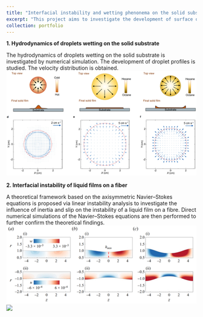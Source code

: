 ```yaml
---
title: "Interfacial instability and wetting phenonema on the solid substrate"
excerpt: "This project aims to investigate the development of surface on the solid substrate or the microfiber. <br/><img src='/images/2024NC-1.png'>"
collection: portfolio
---
```


__1. Hydrodynamics of droplets wetting on the solid substrate__

The hydrodynamics of droplets wetting on the solid substrate is investigated by numerical simulation. The development of droplet profiles is studied. The velocity distribution is obtained. 
<img src='/images/2024NC-1.png'>


__2. Interfacial instability of liquid films on a fiber__

A theoretical framework based on the axisymmetric Navier–Stokes equations is proposed via linear instability analysis to investigate the influence of inertia and slip on the instability of a liquid film on a fibre. Direct numerical simulations of the Navier–Stokes equations are then performed to further confirm the theoretical findings.
<img src='/images/2024JFM-1.png'>
<img src='/images/2024JFM-2.png'>
